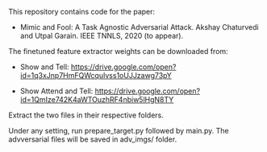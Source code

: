 This repository contains code for the paper:

* Mimic and Fool: A Task Agnostic Adversarial Attack. Akshay Chaturvedi and Utpal Garain. IEEE TNNLS, 2020 (to appear). 

The finetuned feature extractor weights can be downloaded from:

* Show and Tell: https://drive.google.com/open?id=1q3xJnp7HmFQWcquIvss1oUJJzawg73pY

* Show Attend and Tell: https://drive.google.com/open?id=1QmIze742K4aWTOuzhRF4nbiw5lHgN8TY

Extract the two files in their respective folders.

Under any setting, run prepare_target.py followed by main.py. The advversarial files will be saved in adv_imgs/ folder.
